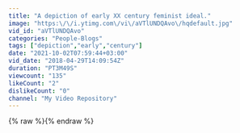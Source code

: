 ```yaml
---
title: "A depiction of early XX century feminist ideal."
image: "https:\/\/i.ytimg.com\/vi\/aVTlUNDQAvo\/hqdefault.jpg"
vid_id: "aVTlUNDQAvo"
categories: "People-Blogs"
tags: ["depiction","early","century"]
date: "2021-10-02T07:59:44+03:00"
vid_date: "2018-04-29T14:09:54Z"
duration: "PT3M49S"
viewcount: "135"
likeCount: "2"
dislikeCount: "0"
channel: "My Video Repository"
---
```

{% raw %}{% endraw %}

